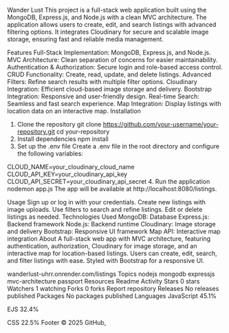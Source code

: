 Wander Lust
This project is a full-stack web application built using the MongoDB, Express.js, and Node.js with a clean MVC architecture. The application allows users to create, edit, and search listings with advanced filtering options. It integrates Cloudinary for secure and scalable image storage, ensuring fast and reliable media management.

Features
Full-Stack Implementation: MongoDB, Express.js, and Node.js.
MVC Architecture: Clean separation of concerns for easier maintainability.
Authentication & Authorization: Secure login and role-based access control.
CRUD Functionality: Create, read, update, and delete listings.
Advanced Filters: Refine search results with multiple filter options.
Cloudinary Integration: Efficient cloud-based image storage and delivery.
Bootstrap Integration: Responsive and user-friendly design.
Real-time Search: Seamless and fast search experience.
Map Integration: Display listings with location data on an interactive map.
Installation
1. Clone the repository
git clone https://github.com/your-username/your-repository.git
cd your-repository
2. Install dependencies
npm install
3. Set up the .env file
Create a .env file in the root directory and configure the following variables:

CLOUD_NAME=your_cloudinary_cloud_name
CLOUD_API_KEY=your_cloudinary_api_key
CLOUD_API_SECRET=your_cloudinary_api_secret
4. Run the application
nodemon app.js
The app will be available at http://localhost:8080/listings.

Usage
Sign up or log in with your credentials.
Create new listings with image uploads.
Use filters to search and refine listings.
Edit or delete listings as needed.
Technologies Used
MongoDB: Database
Express.js: Backend framework
Node.js: Backend runtime
Cloudinary: Image storage and delivery
Bootstrap: Responsive UI framework
Map API: Interactive map integration
About
A full-stack web app with MVC architecture, featuring authentication, authorization, Cloudinary for image storage, and an interactive map for location-based listings. Users can create, edit, search, and filter listings with ease. Styled with Bootstrap for a responsive UI.

wanderlust-uhrr.onrender.com/listings
Topics
nodejs mongodb expressjs mvc-architecture passport
Resources
 Readme
 Activity
Stars
 0 stars
Watchers
 1 watching
Forks
 0 forks
Report repository
Releases
No releases published
Packages
No packages published
Languages
JavaScript
45.1%
 
EJS
32.4%
 
CSS
22.5%
Footer
© 2025 GitHub, 
